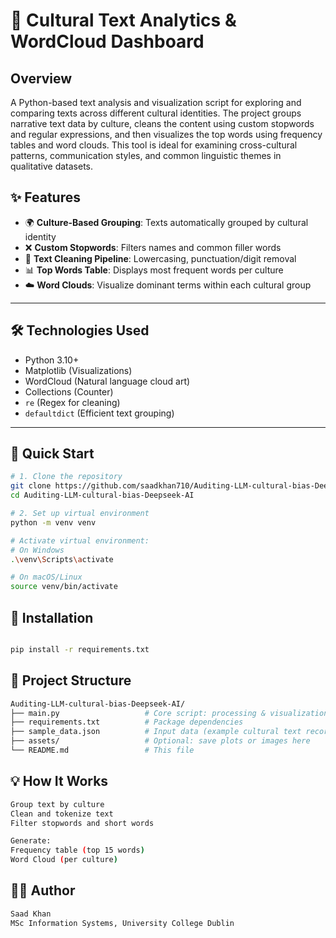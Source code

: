 # 🧠 Cultural Text Analytics & WordCloud Dashboard

## Overview

A Python-based text analysis and visualization script for exploring and comparing texts across different cultural identities. The project groups narrative text data by culture, cleans the content using custom stopwords and regular expressions, and then visualizes the top words using frequency tables and word clouds. This tool is ideal for examining cross-cultural patterns, communication styles, and common linguistic themes in qualitative datasets.

## ✨ Features

- 🌍 **Culture-Based Grouping**: Texts automatically grouped by cultural identity
- ❌ **Custom Stopwords**: Filters names and common filler words
- 🧹 **Text Cleaning Pipeline**: Lowercasing, punctuation/digit removal
- 📊 **Top Words Table**: Displays most frequent words per culture
- ☁️ **Word Clouds**: Visualize dominant terms within each cultural group

---

## 🛠️ Technologies Used

- Python 3.10+
- Matplotlib (Visualizations)
- WordCloud (Natural language cloud art)
- Collections (Counter)
- `re` (Regex for cleaning)
- `defaultdict` (Efficient text grouping)

---

## 🚀 Quick Start

```bash
# 1. Clone the repository
git clone https://github.com/saadkhan710/Auditing-LLM-cultural-bias-Deepseek-AI.git
cd Auditing-LLM-cultural-bias-Deepseek-AI

# 2. Set up virtual environment
python -m venv venv

# Activate virtual environment:
# On Windows
.\venv\Scripts\activate

# On macOS/Linux
source venv/bin/activate

```

## 🔧 Installation
```bash

pip install -r requirements.txt

```

## 📁 Project Structure
```bash
Auditing-LLM-cultural-bias-Deepseek-AI/
├── main.py                   # Core script: processing & visualizations
├── requirements.txt          # Package dependencies
├── sample_data.json          # Input data (example cultural text records)
├── assets/                   # Optional: save plots or images here
└── README.md                 # This file
```

## 💡 How It Works
```bash
Group text by culture
Clean and tokenize text
Filter stopwords and short words

Generate:
Frequency table (top 15 words)
Word Cloud (per culture)

```

## 👨‍💻 Author
```bash
Saad Khan
MSc Information Systems, University College Dublin
```



